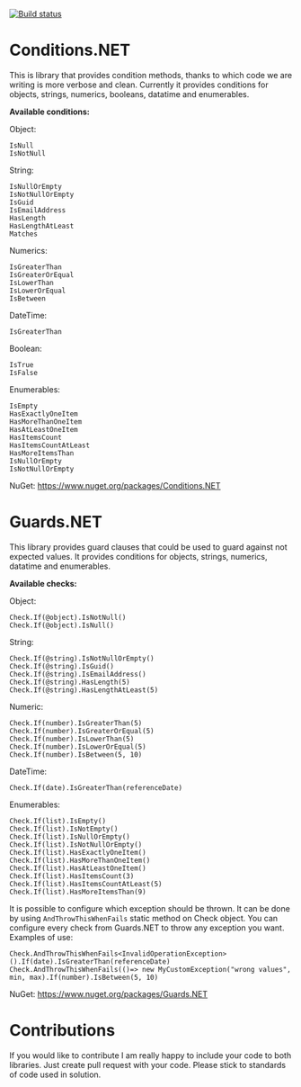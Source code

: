 [![Build status](https://ci.appveyor.com/api/projects/status/5fp63r349a778veo?svg=true)](https://ci.appveyor.com/project/mwereda/conditions-net)

# Conditions.NET

This is library that provides condition methods, thanks to which code we are writing is more verbose and clean.
Currently it provides conditions for objects, strings, numerics, booleans, datatime and enumerables.

**Available conditions:**

Object:
  ```
  IsNull
  IsNotNull
  ```
String:
  ```
  IsNullOrEmpty
  IsNotNullOrEmpty
  IsGuid
  IsEmailAddress
  HasLength
  HasLengthAtLeast
  Matches
  ```
Numerics:
  ```
  IsGreaterThan
  IsGreaterOrEqual
  IsLowerThan
  IsLowerOrEqual
  IsBetween
  ```
DateTime:
  ```
  IsGreaterThan
  ```
Boolean:
  ```
  IsTrue
  IsFalse
  ```
Enumerables:
  ```
  IsEmpty
  HasExactlyOneItem
  HasMoreThanOneItem
  HasAtLeastOneItem
  HasItemsCount
  HasItemsCountAtLeast
  HasMoreItemsThan
  IsNullOrEmpty
  IsNotNullOrEmpty
  ```
NuGet: https://www.nuget.org/packages/Conditions.NET

# Guards.NET

This library provides guard clauses that could be used to guard against not expected values.
It provides conditions for objects, strings, numerics, datatime and enumerables.

**Available checks:**

Object:
  ```
  Check.If(@object).IsNotNull()
  Check.If(@object).IsNull()
  ```
String:
  ```
  Check.If(@string).IsNotNullOrEmpty()
  Check.If(@string).IsGuid()
  Check.If(@string).IsEmailAddress()
  Check.If(@string).HasLength(5)
  Check.If(@string).HasLengthAtLeast(5)
  ```
Numeric:
  ```
  Check.If(number).IsGreaterThan(5)
  Check.If(number).IsGreaterOrEqual(5)
  Check.If(number).IsLowerThan(5)
  Check.If(number).IsLowerOrEqual(5)
  Check.If(number).IsBetween(5, 10)
  ```
DateTime:
  ```
  Check.If(date).IsGreaterThan(referenceDate)
  ```
Enumerables:
  ```
  Check.If(list).IsEmpty()
  Check.If(list).IsNotEmpty()
  Check.If(list).IsNullOrEmpty()
  Check.If(list).IsNotNullOrEmpty()
  Check.If(list).HasExactlyOneItem()
  Check.If(list).HasMoreThanOneItem()
  Check.If(list).HasAtLeastOneItem()
  Check.If(list).HasItemsCount(3)
  Check.If(list).HasItemsCountAtLeast(5)
  Check.If(list).HasMoreItemsThan(9)
  ```

It is possible to configure which exception should be thrown. It can be done by using ```AndThrowThisWhenFails``` static method on Check object. You can configure every check from Guards.NET to throw any exception you want.
Examples of use:
  ```
  Check.AndThrowThisWhenFails<InvalidOperationException>().If(date).IsGreaterThan(referenceDate)
  Check.AndThrowThisWhenFails(()=> new MyCustomException("wrong values", min, max).If(number).IsBetween(5, 10)
  ```

NuGet: https://www.nuget.org/packages/Guards.NET

# Contributions

If you would like to contribute I am really happy to include your code to both libraries. Just create pull request with your code. Please stick to standards of code used in solution.
